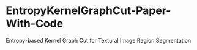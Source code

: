 # EntropyKernelGraphCut-Paper-With-Code
Entropy-based Kernel Graph Cut for Textural Image Region Segmentation
